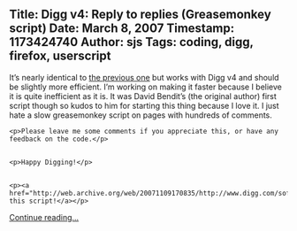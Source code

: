 Title: Digg v4: Reply to replies (Greasemonkey script)
Date: March 8, 2007
Timestamp: 1173424740
Author: sjs
Tags: coding, digg, firefox, userscript
----

<p>It’s nearly identical to <a href="http://web.archive.org/web/20071109170835/http://userscripts.org/scripts/show/4664">the previous one</a> but works with Digg v4 and should be slightly more efficient. I’m working on making it faster because I believe it is quite inefficient as it is. It was David Bendit’s (the original author) first script though so kudos to him for starting this thing because I love it. I just hate a slow greasemonkey script on pages with hundreds of comments.</p>


	<p>Please leave me some comments if you appreciate this, or have any feedback on the code.</p>


	<p>Happy Digging!</p>


	<p><a href="http://web.archive.org/web/20071109170835/http://www.digg.com/software/Reply_to_reply_Greasemonkey_script_Updated_for_Digg_v4">Digg this script!</a></p>
  
  <div class="extended">
    <p><a href="http://web.archive.org/web/20071109170835/http://sami.samhuri.net/2007/3/9/digg-v4-reply-to-replies-greasemonkey-script">Continue reading...</a></p>
  </div>
